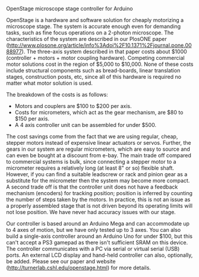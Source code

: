 
OpenStage microscope stage controller for Arduino


OpenStage is a hardware and software solution for cheaply motorizing a microscope stage. The system is accurate enough even for demanding tasks, such as fine focus operations on a 2-photon microscope. The characteristics of the system are described in our PlosONE paper (http://www.plosone.org/article/info%3Adoi%2F10.1371%2Fjournal.pone.0088977). The three-axis system described in that paper costs about $1000 (controller + motors + motor coupling hardware). Competing commercial motor solutions cost in the region of $5,000 to $10,000. None of these costs include structural components such as bread-boards, linear translation stages, construction posts, etc, since all of this hardware is required no matter what motor solution is used.

The breakdown of the costs is as follows:
* Motors and couplers are $100 to $200 per axis.
* Costs for micrometers, which act as the gear mechanism, are $80 to $150 per axis.
* A 4 axis controller unit can be assembled for under $500.

The cost savings come from the fact that we are using regular, cheap, stepper motors instead of expensive linear actuators or servos. Further, the gears in our system are regular micrometers, which are easy to source and can even be bought at a discount from e-bay. The main trade off compared to commercial systems is bulk, since connecting a stepper motor to a micrometer requires a relatively long (at least 8" or so) flexible shaft. However, if you can find a suitable leadscrew or rack and pinion gear as a substitute for the micrometer then the system may become more compact. A second trade off is that the controller unit does not have a feedback mechanism (encoders) for tracking position; position is inferred by counting the number of steps taken by the motors. In practice, this is not an issue as a properly assembled stage that is not driven beyond its operating limits will not lose position. We have never had accuracy issues with our stage.

Our controller is based around an Arduino Mega and can accommodate up to 4 axes of motion, but we have only tested up to 3 axes. You can also build a single-axis controller around an Arduino Uno for under $100, but this can't accept a PS3 gamepad as there isn't sufficient SRAM on this device. The controller communicates with a PC via serial or virtual serial (USB) ports. An external LCD display and hand-held controller can also, optionally, be added. Please see our paper and website (http://turnerlab.cshl.edu/openstage.html) for more details.
